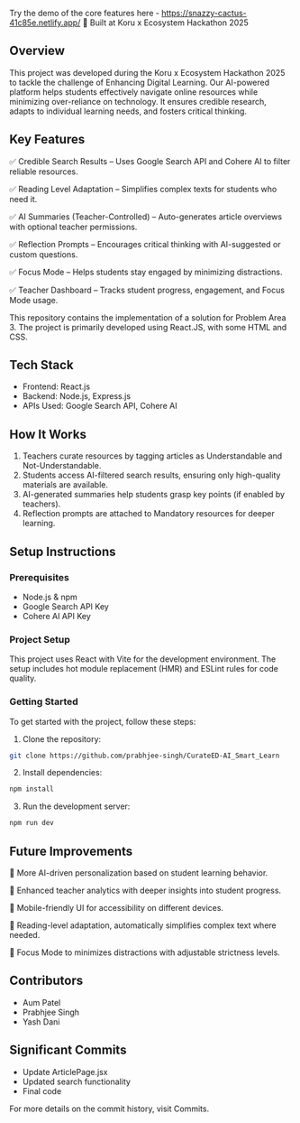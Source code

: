 Try the demo of the core features here - https://snazzy-cactus-41c85e.netlify.app/
🚀 Built at Koru x Ecosystem Hackathon 2025

## Overview
This project was developed during the Koru x Ecosystem Hackathon 2025 to tackle the challenge of Enhancing Digital Learning. Our AI-powered platform helps students effectively navigate online resources while minimizing over-reliance on technology. It ensures credible research, adapts to individual learning needs, and fosters critical thinking.

## Key Features
✅ Credible Search Results – Uses Google Search API and Cohere AI to filter reliable resources.

✅ Reading Level Adaptation – Simplifies complex texts for students who need it.

✅ AI Summaries (Teacher-Controlled) – Auto-generates article overviews with optional teacher permissions.

✅ Reflection Prompts – Encourages critical thinking with AI-suggested or custom questions.

✅ Focus Mode – Helps students stay engaged by minimizing distractions.

✅ Teacher Dashboard – Tracks student progress, engagement, and Focus Mode usage.

This repository contains the implementation of a solution for Problem Area 3. The project is primarily developed using React.JS, with some HTML and CSS.

## Tech Stack
- Frontend: React.js
- Backend: Node.js, Express.js
- APIs Used: Google Search API, Cohere AI

## How It Works
1. Teachers curate resources by tagging articles as Understandable and Not-Understandable.
2. Students access AI-filtered search results, ensuring only high-quality materials are available.
3. AI-generated summaries help students grasp key points (if enabled by teachers).
4. Reflection prompts are attached to Mandatory resources for deeper learning.

## Setup Instructions

### Prerequisites
- Node.js & npm
- Google Search API Key
- Cohere AI API Key

### Project Setup
This project uses React with Vite for the development environment. The setup includes hot module replacement (HMR) and ESLint rules for code quality.

### Getting Started
To get started with the project, follow these steps:

1. Clone the repository:
```bash
git clone https://github.com/prabhjee-singh/CurateED-AI_Smart_Learn
```

2. Install dependencies:
```bash
npm install
```

3. Run the development server:
```bash
npm run dev
```

## Future Improvements
🔹 More AI-driven personalization based on student learning behavior.

🔹 Enhanced teacher analytics with deeper insights into student progress.

🔹 Mobile-friendly UI for accessibility on different devices.

🔹 Reading-level adaptation, automatically simplifies complex text where needed.

🔹 Focus Mode to minimizes distractions with adjustable strictness levels.

## Contributors
- Aum Patel
- Prabhjee Singh
- Yash Dani

## Significant Commits
- Update ArticlePage.jsx
- Updated search functionality
- Final code

For more details on the commit history, visit Commits.
